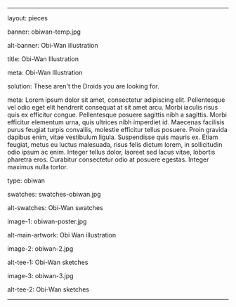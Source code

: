 ---

layout: pieces

banner: obiwan-temp.jpg

alt-banner: Obi-Wan illustration

title: Obi-Wan Illustration

meta: Obi-Wan Illustration

solution: These aren't the Droids you are looking for.

meta: Lorem ipsum dolor sit amet, consectetur adipiscing elit. Pellentesque vel odio eget elit hendrerit consequat at sit amet arcu. Morbi iaculis risus quis ex efficitur congue. Pellentesque posuere sagittis nibh a sagittis. Morbi efficitur elementum urna, quis ultrices nibh imperdiet id. Maecenas facilisis purus feugiat turpis convallis, molestie efficitur tellus posuere. Proin gravida dapibus enim, vitae vestibulum ligula. Suspendisse quis mauris ex. Etiam feugiat, metus eu luctus malesuada, risus felis dictum lorem, in sollicitudin odio ipsum ac enim. Integer tellus dolor, laoreet sed lacus vitae, lobortis pharetra eros. Curabitur consectetur odio at posuere egestas. Integer maximus nulla tortor.

type: obiwan

swatches: swatches-obiwan.jpg

alt-swatches: Obi-Wan swatches

image-1: obiwan-poster.jpg

alt-main-artwork: Obi Wan illustration

image-2: obiwan-2.jpg

alt-tee-1: Obi-Wan sketches

image-3: obiwan-3.jpg

alt-tee-2: Obi-Wan sketches

---